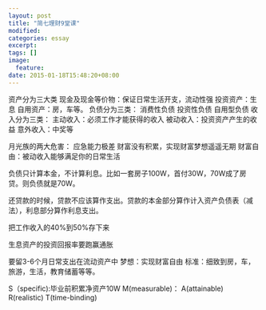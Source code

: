 ```yaml
---
layout: post
title: "简七理财9堂课"
modified:
categories: essay
excerpt:
tags: []
image:
  feature:
date: 2015-01-18T15:48:20+08:00
---
```

资产分为三大类
现金及现金等价物：保证日常生活开支，流动性强
投资资产：生息
自用资产：房，车等。
负债分为三类：
消费性负债
投资性负债
自用型负债
收入分为三类：
主动收入：必须工作才能获得的收入
被动收入：投资资产产生的收益
意外收入：中奖等

月光族的两大危害：
应急能力极差
财富没有积累，实现财富梦想遥遥无期
财富自由：被动收入能够满足你的日常生活

负债只计算本金，不计算利息。比如一套房子100W，首付30W，70W成了房贷。则负债就是70W。

还贷款的时候，贷款不应该算作支出。贷款的本金部分算作计入资产负债表（减法），利息部分算作利息支出。

把工作收入的40%到50%存下来

生息资产的投资回报率要跑赢通胀

要留3-6个月日常支出在流动资产中
梦想：实现财富自由
标准：细致到房，车，旅游，生活，教育储蓄等等。


S（specific):毕业前积累净资产10W
M(measurable)：
A(attainable)
R(realistic)
T(time-binding)
